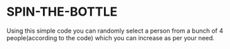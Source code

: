# SPIN-THE-BOTTLE
Using this simple code you can randomly select a person from a bunch of 4 people(according to the code) which you can increase as per your need.
